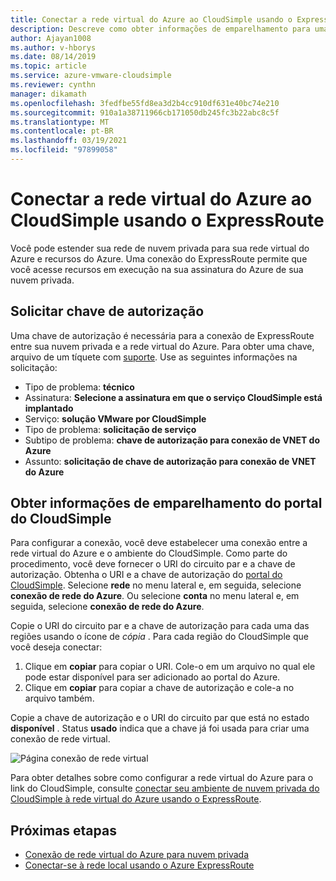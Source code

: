 ```yaml
---
title: Conectar a rede virtual do Azure ao CloudSimple usando o ExpressRoute – solução do Azure VMware por CloudSimple
description: Descreve como obter informações de emparelhamento para uma conexão entre a rede virtual do Azure e seu ambiente CloudSimple
author: Ajayan1008
ms.author: v-hborys
ms.date: 08/14/2019
ms.topic: article
ms.service: azure-vmware-cloudsimple
ms.reviewer: cynthn
manager: dikamath
ms.openlocfilehash: 3fedfbe55fd8ea3d2b4cc910df631e40bc74e210
ms.sourcegitcommit: 910a1a38711966cb171050db245fc3b22abc8c5f
ms.translationtype: MT
ms.contentlocale: pt-BR
ms.lasthandoff: 03/19/2021
ms.locfileid: "97899058"
---
```

# <a name="connect-azure-virtual-network-to-cloudsimple-using-expressroute"></a>Conectar a rede virtual do Azure ao CloudSimple usando o ExpressRoute

Você pode estender sua rede de nuvem privada para sua rede virtual do Azure e recursos do Azure. Uma conexão do ExpressRoute permite que você acesse recursos em execução na sua assinatura do Azure de sua nuvem privada.

## <a name="request-authorization-key"></a>Solicitar chave de autorização

Uma chave de autorização é necessária para a conexão de ExpressRoute entre sua nuvem privada e a rede virtual do Azure. Para obter uma chave, arquivo de um tíquete com <a href="https://portal.azure.com/#blade/Microsoft_Azure_Support/HelpAndSupportBlade/newsupportrequest" target="_blank">suporte</a>.  Use as seguintes informações na solicitação:

* Tipo de problema: **técnico**
* Assinatura: **Selecione a assinatura em que o serviço CloudSimple está implantado**
* Serviço: **solução VMware por CloudSimple**
* Tipo de problema: **solicitação de serviço**
* Subtipo de problema: **chave de autorização para conexão de VNET do Azure**
* Assunto: **solicitação de chave de autorização para conexão de VNET do Azure**

## <a name="get-peering-information-from-cloudsimple-portal"></a>Obter informações de emparelhamento do portal do CloudSimple

Para configurar a conexão, você deve estabelecer uma conexão entre a rede virtual do Azure e o ambiente do CloudSimple.  Como parte do procedimento, você deve fornecer o URI do circuito par e a chave de autorização. Obtenha o URI e a chave de autorização do [portal do CloudSimple](access-cloudsimple-portal.md).  Selecione **rede** no menu lateral e, em seguida, selecione **conexão de rede do Azure**. Ou selecione **conta** no menu lateral e, em seguida, selecione **conexão de rede do Azure**.

Copie o URI do circuito par e a chave de autorização para cada uma das regiões usando o ícone de *cópia* . Para cada região do CloudSimple que você deseja conectar:

1. Clique em **copiar** para copiar o URI. Cole-o em um arquivo no qual ele pode estar disponível para ser adicionado ao portal do Azure.  
2. Clique em **copiar** para copiar a chave de autorização e cole-a no arquivo também.

Copie a chave de autorização e o URI do circuito par que está no estado **disponível** .  Status **usado** indica que a chave já foi usada para criar uma conexão de rede virtual.

![Página conexão de rede virtual](media/virtual-network-connection.png)

Para obter detalhes sobre como configurar a rede virtual do Azure para o link do CloudSimple, consulte [conectar seu ambiente de nuvem privada do CloudSimple à rede virtual do Azure usando o ExpressRoute](azure-expressroute-connection.md).

## <a name="next-steps"></a>Próximas etapas

* [Conexão de rede virtual do Azure para nuvem privada](azure-expressroute-connection.md)
* [Conectar-se à rede local usando o Azure ExpressRoute](on-premises-connection.md)
